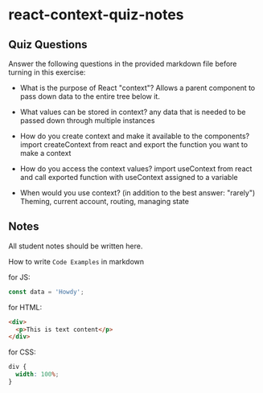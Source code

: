 # react-context-quiz-notes

## Quiz Questions

Answer the following questions in the provided markdown file before turning in this exercise:

- What is the purpose of React "context"?
  Allows a parent component to pass down data to the entire tree below it.

- What values can be stored in context?
  any data that is needed to be passed down through multiple instances

- How do you create context and make it available to the components?
  import createContext from react and export the function you want to make a context

- How do you access the context values?
  import useContext from react and call exported function with useContext assigned to a variable

- When would you use context? (in addition to the best answer: "rarely")
  Theming, current account, routing, managing state

## Notes

All student notes should be written here.

How to write `Code Examples` in markdown

for JS:

```javascript
const data = 'Howdy';
```

for HTML:

```html
<div>
  <p>This is text content</p>
</div>
```

for CSS:

```css
div {
  width: 100%;
}
```
